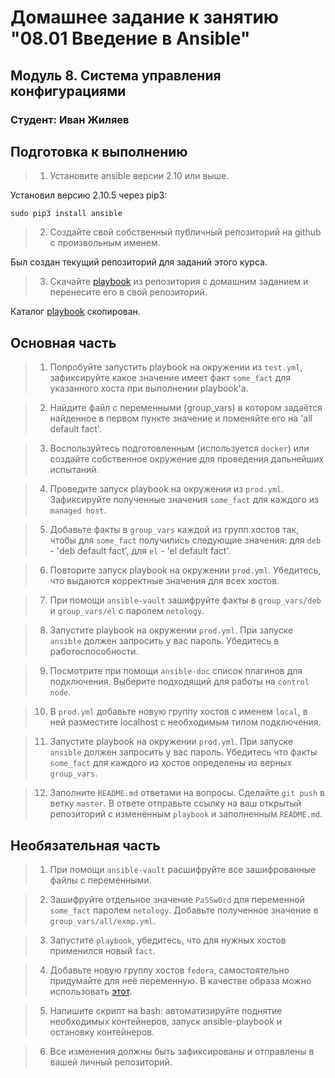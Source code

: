 # Домашнее задание к занятию "08.01 Введение в Ansible"

## Модуль 8. Система управления конфигурациями

### Студент: Иван Жиляев

## Подготовка к выполнению

>1. Установите ansible версии 2.10 или выше.

Установил версию 2.10.5 через pip3:

```
sudo pip3 install ansible
```

>2. Создайте свой собственный публичный репозиторий на github с произвольным именем.

Был создан текущий репозиторий для заданий этого курса.

>3. Скачайте [playbook](./playbook/) из репозитория с домашним заданием и перенесите его в свой репозиторий.

Каталог [playbook](./playbook/) скопирован.

## Основная часть

>1. Попробуйте запустить playbook на окружении из `test.yml`, зафиксируйте какое значение имеет факт `some_fact` для указанного хоста при выполнении playbook'a.



>2. Найдите файл с переменными (group_vars) в котором задаётся найденное в первом пункте значение и поменяйте его на 'all default fact'.



>3. Воспользуйтесь подготовленным (используется `docker`) или создайте собственное окружение для проведения дальнейших испытаний.



>4. Проведите запуск playbook на окружении из `prod.yml`. Зафиксируйте полученные значения `some_fact` для каждого из `managed host`.



>5. Добавьте факты в `group_vars` каждой из групп хостов так, чтобы для `some_fact` получились следующие значения: для `deb` - 'deb default fact', для `el` - 'el default fact'.



>6.  Повторите запуск playbook на окружении `prod.yml`. Убедитесь, что выдаются корректные значения для всех хостов.



>7. При помощи `ansible-vault` зашифруйте факты в `group_vars/deb` и `group_vars/el` с паролем `netology`.



>8. Запустите playbook на окружении `prod.yml`. При запуске `ansible` должен запросить у вас пароль. Убедитесь в работоспособности.



>9. Посмотрите при помощи `ansible-doc` список плагинов для подключения. Выберите подходящий для работы на `control node`.



>10. В `prod.yml` добавьте новую группу хостов с именем  `local`, в ней разместите localhost с необходимым типом подключения.



>11. Запустите playbook на окружении `prod.yml`. При запуске `ansible` должен запросить у вас пароль. Убедитесь что факты `some_fact` для каждого из хостов определены из верных `group_vars`.



>12. Заполните `README.md` ответами на вопросы. Сделайте `git push` в ветку `master`. В ответе отправьте ссылку на ваш открытый репозиторий с изменённым `playbook` и заполненным `README.md`.



## Необязательная часть

>1. При помощи `ansible-vault` расшифруйте все зашифрованные файлы с переменными.



>2. Зашифруйте отдельное значение `PaSSw0rd` для переменной `some_fact` паролем `netology`. Добавьте полученное значение в `group_vars/all/exmp.yml`.



>3. Запустите `playbook`, убедитесь, что для нужных хостов применился новый `fact`.



>4. Добавьте новую группу хостов `fedora`, самостоятельно придумайте для неё переменную. В качестве образа можно использовать [этот](https://hub.docker.com/r/pycontribs/fedora).



>5. Напишите скрипт на bash: автоматизируйте поднятие необходимых контейнеров, запуск ansible-playbook и остановку контейнеров.



>6. Все изменения должны быть зафиксированы и отправлены в вашей личный репозиторий.


